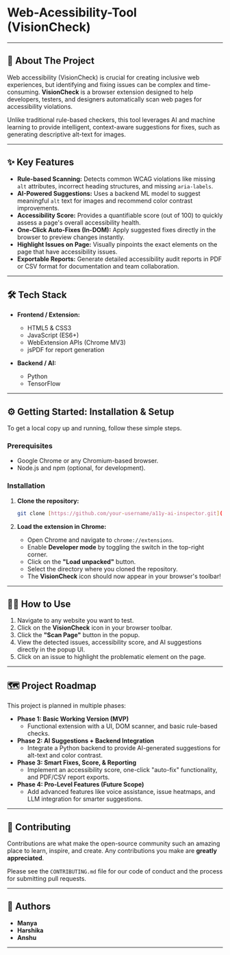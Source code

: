 # Web-Acessibility-Tool (VisionCheck)
---

## 📖 About The Project

Web accessibility (VisionCheck) is crucial for creating inclusive web experiences, but identifying and fixing issues can be complex and time-consuming. **VisionCheck** is a browser extension designed to help developers, testers, and designers automatically scan web pages for accessibility violations.

Unlike traditional rule-based checkers, this tool leverages AI and machine learning to provide intelligent, context-aware suggestions for fixes, such as generating descriptive alt-text for images.

---

## ✨ Key Features

* **Rule-based Scanning:** Detects common WCAG violations like missing `alt` attributes, incorrect heading structures, and missing `aria-labels`.
* **AI-Powered Suggestions:** Uses a backend ML model to suggest meaningful `alt` text for images and recommend color contrast improvements.
* **Accessibility Score:** Provides a quantifiable score (out of 100) to quickly assess a page's overall accessibility health.
* **One-Click Auto-Fixes (In-DOM):** Apply suggested fixes directly in the browser to preview changes instantly.
* **Highlight Issues on Page:** Visually pinpoints the exact elements on the page that have accessibility issues.
* **Exportable Reports:** Generate detailed accessibility audit reports in PDF or CSV format for documentation and team collaboration.

---

## 🛠️ Tech Stack

* **Frontend / Extension:**
    * HTML5 & CSS3
    * JavaScript (ES6+)
    * WebExtension APIs (Chrome MV3)
    * jsPDF for report generation

* **Backend / AI:**
    * Python
    * TensorFlow 
---

## ⚙️ Getting Started: Installation & Setup

To get a local copy up and running, follow these simple steps.

### Prerequisites

* Google Chrome or any Chromium-based browser.
* Node.js and npm (optional, for development).

### Installation

1.  **Clone the repository:**
    ```sh
    git clone [https://github.com/your-username/a11y-ai-inspector.git](https://github.com/your-username/a11y-ai-inspector.git)
    ```

2.  **Load the extension in Chrome:**
    * Open Chrome and navigate to `chrome://extensions`.
    * Enable **Developer mode** by toggling the switch in the top-right corner.
    * Click on the **"Load unpacked"** button.
    * Select the directory where you cloned the repository.
    * The **VisionCheck** icon should now appear in your browser's toolbar!

---

## 👨‍💻 How to Use

1.  Navigate to any website you want to test.
2.  Click on the **VisionCheck** icon in your browser toolbar.
3.  Click the **"Scan Page"** button in the popup.
4.  View the detected issues, accessibility score, and AI suggestions directly in the popup UI.
5.  Click on an issue to highlight the problematic element on the page.

---

## 🗺️ Project Roadmap

This project is planned in multiple phases:

* **Phase 1: Basic Working Version (MVP)**
    * Functional extension with a UI, DOM scanner, and basic rule-based checks.
* **Phase 2: AI Suggestions + Backend Integration**
    * Integrate a Python backend to provide AI-generated suggestions for alt-text and color contrast.
* **Phase 3: Smart Fixes, Score, & Reporting**
    * Implement an accessibility score, one-click "auto-fix" functionality, and PDF/CSV report exports.
* **Phase 4: Pro-Level Features (Future Scope)**
    * Add advanced features like voice assistance, issue heatmaps, and LLM integration for smarter suggestions.

---

## 🤝 Contributing

Contributions are what make the open-source community such an amazing place to learn, inspire, and create. Any contributions you make are **greatly appreciated**.

Please see the `CONTRIBUTING.md` file for our code of conduct and the process for submitting pull requests.

---

## 👥 Authors

* **Manya**
* **Harshika**
* **Anshu**

---


